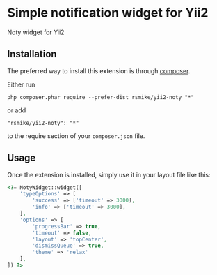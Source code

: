 Simple notification widget for Yii2
=================================
Noty widget for Yii2

Installation
------------

The preferred way to install this extension is through [composer](http://getcomposer.org/download/).

Either run

```
php composer.phar require --prefer-dist rsmike/yii2-noty "*"
```

or add

```
"rsmike/yii2-noty": "*"
```

to the require section of your `composer.json` file.


Usage
-----

Once the extension is installed, simply use it in your layout file like this:

```php
<?= NotyWidget::widget([
    'typeOptions' => [
        'success' => ['timeout' => 3000],
        'info' => ['timeout' => 3000],
    ],
    'options' => [
        'progressBar' => true,
        'timeout' => false,
        'layout' => 'topCenter',
        'dismissQueue' => true,
        'theme' => 'relax'
    ],
]) ?>
```
